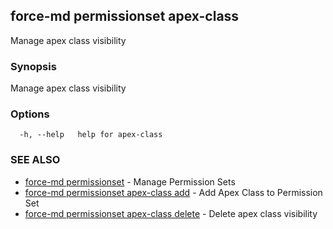 ## force-md permissionset apex-class

Manage apex class visibility

### Synopsis

Manage apex class visibility

### Options

```
  -h, --help   help for apex-class
```

### SEE ALSO

* [force-md permissionset](force-md_permissionset.md)	 - Manage Permission Sets
* [force-md permissionset apex-class add](force-md_permissionset_apex-class_add.md)	 - Add Apex Class to Permission Set
* [force-md permissionset apex-class delete](force-md_permissionset_apex-class_delete.md)	 - Delete apex class visibility

